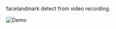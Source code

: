 facelandmark detect from video recording.

![Demo](https://github.com/futomtom/facelandmark/raw/master/S__3203076.jpg)